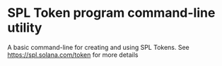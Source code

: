 # SPL Token program command-line utility

A basic command-line for creating and using SPL Tokens.  See https://spl.solana.com/token for more details
